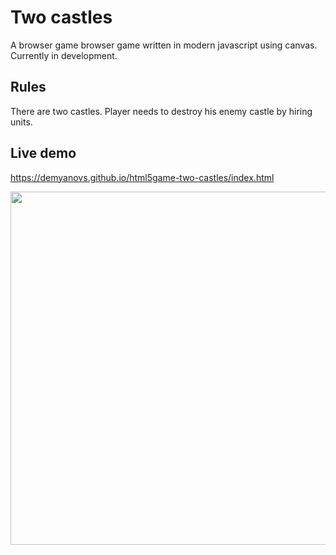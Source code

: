 # Two castles

A browser game browser game written in modern javascript using canvas.
Currently in development.

## Rules
There are two castles. Player needs to destroy his enemy castle by hiring units.

## Live demo
https://demyanovs.github.io/html5game-two-castles/index.html 

<img width="1022" height="565" src="https://demyanovs.github.io/html5game-two-castles/images/screen_01.png">